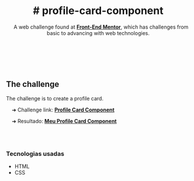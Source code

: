 <header>
  <h1># profile-card-component</h1>
  <p>
    &nbsp;&nbsp;&nbsp;&nbsp;A web challenge found at <a href="https://www.frontendmentor.io/challenges"><strong>Front-End Mentor</strong></a>, which has challenges from basic to advancing with web technologies.
  </P>
</header>
<br>
<br>
<main>
  <h2>
    The challenge
  </h2>
  <p>
    The challenge is to create a profile card.<br>   
</>
  <p>                                          
    &nbsp;&nbsp;&nbsp;&nbsp;➜ Challenge link: <a href="https://www.frontendmentor.io/challenges/profile-card-component-cfArpWshJ"><strong>Profile Card Component</strong></a>
  </p>
  <p>
    &nbsp;&nbsp;&nbsp;&nbsp;➜ Resultado: <a href="https://stl-felipegomes.github.io/profile-card-component/"><strong>Meu Profile Card Component</strong></a>
  </p>
</main>
<br>
<br>
<footer>
    <h3>Tecnologias usadas</h3>
  <p>
    <ul>
      <li>HTML</li>
      <li>CSS</li>
    </ul>
  </p>
<footer>
